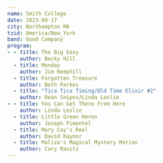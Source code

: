 ```yaml
---
name: Smith College
date: 2023-09-17
city: Northampton MA
tzid: America/New_York
band: Good Company
program:
- - title: The Big Easy
    author: Becky Hill
  - title: Monday
    author: Jim Hemphill
  - title: Forgotten Treasure
    author: Beth Parkes
  - title: "Tica Tica Timing/Old Time Elixir #2"
    author: Dean Snipes/Linda Leslie
- - title: You Can Get There From Here
    author: Linda Leslie
  - title: Little Green Heron
    author: Joseph Pimentel
  - title: Mary Cay's Reel
    author: David Kaynor
  - title: Maliza's Magical Mystery Motion
    author: Cary Ravitz
---
```



